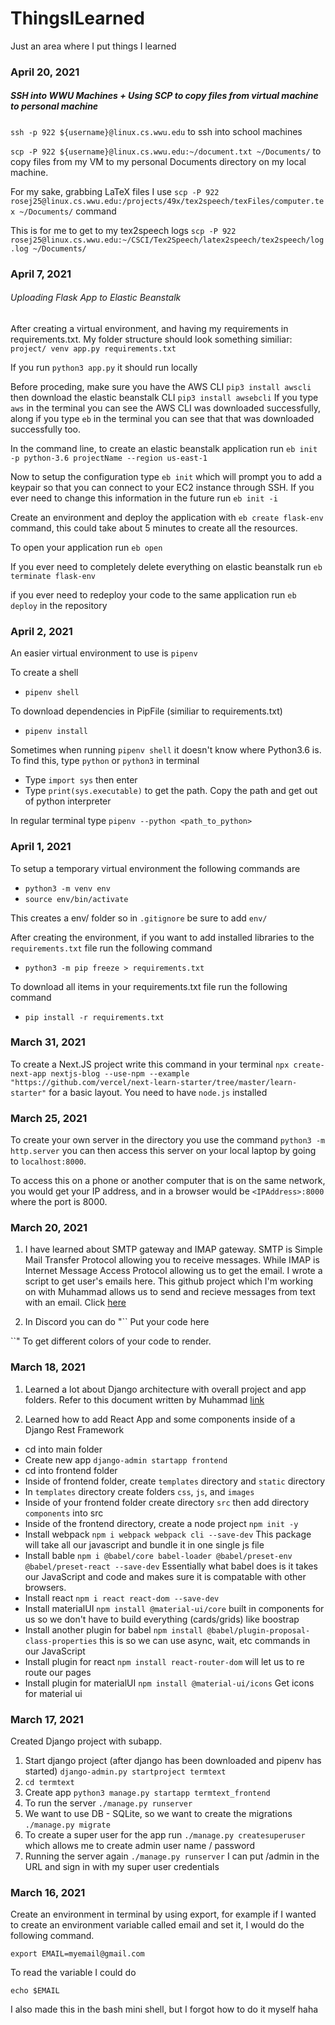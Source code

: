 # ThingsILearned
Just an area where I put things I learned

### April 20, 2021

##### SSH into WWU Machines + Using SCP to copy files from virtual machine to personal machine

`ssh -p 922 ${username}@linux.cs.wwu.edu` to ssh into school machines

`scp -P 922 ${username}@linux.cs.wwu.edu:~/document.txt ~/Documents/` to copy files from my VM to my personal Documents directory on my local machine.

For my sake, grabbing LaTeX files I use `scp -P 922 rosej25@linux.cs.wwu.edu:/projects/49x/tex2speech/texFiles/computer.tex ~/Documents/` command

This is for me to get to my tex2speech logs `scp -P 922 rosej25@linux.cs.wwu.edu:~/CSCI/Tex2Speech/latex2speech/tex2speech/log.log ~/Documents/`

### April 7, 2021

###### Uploading Flask App to Elastic Beanstalk

After creating a virtual environment, and having my requirements in requirements.txt. My folder structure should look something similiar:
`project/
  venv
  app.py
  requirements.txt`
  
 If you run `python3 app.py` it should run locally
 
 Before proceding, make sure you have the AWS CLI `pip3 install awscli` then download the elastic beanstalk CLI `pip3 install awsebcli` If you type `aws` in the terminal you can see the AWS CLI was downloaded successfully, along if you type `eb` in the terminal you can see that that was downloaded successfully too.
 
 In the command line, to create an elastic beanstalk application run `eb init -p python-3.6 projectName --region us-east-1`
 
 Now to setup the configuration type `eb init` which will prompt you to add a keypair so that you can connect to your EC2 instance through SSH. If you ever need to change this information in the future run `eb init -i`
 
 Create an environment and deploy the application with `eb create flask-env` command, this could take about 5 minutes to create all the resources.
 
 To open your application run `eb open`
 
 If you ever need to completely delete everything on elastic beanstalk run `eb terminate flask-env`
 
 if you ever need to redeploy your code to the same application run `eb deploy` in the repository

### April 2, 2021

An easier virtual environment to use is `pipenv`

To create a shell
- `pipenv shell`

To download dependencies in PipFile (similiar to requirements.txt)
- `pipenv install`

Sometimes when running `pipenv shell` it doesn't know where Python3.6 is. To find this, type `python` or `python3` in terminal
- Type `import sys` then enter
- Type `print(sys.executable)` to get the path. Copy the path and get out of python interpreter

In regular terminal type `pipenv --python <path_to_python>`

### April 1, 2021

To setup a temporary virtual environment the following commands are
- `python3 -m venv env`
- `source env/bin/activate`

This creates a env/ folder so in `.gitignore` be sure to add `env/`

After creating the environment, if you want to add installed libraries to the `requirements.txt` file run the following command
- `python3 -m pip freeze > requirements.txt`

To download all items in your requirements.txt file run the following command
- `pip install -r requirements.txt`

### March 31, 2021

To create a Next.JS project write this command in your terminal `npx create-next-app nextjs-blog --use-npm --example "https://github.com/vercel/next-learn-starter/tree/master/learn-starter"` for a basic layout. You need to have `node.js` installed

### March 25, 2021

To create your own server in the directory you use the command `python3 -m http.server` you can then access this server on your local laptop by going to `localhost:8000`.

To access this on a phone or another computer that is on the same network, you would get your IP address, and in a browser would be `<IPAddress>:8000` where the port is 8000.

### March 20, 2021

1. I have learned about SMTP gateway and IMAP gateway. SMTP is Simple Mail Transfer Protocol allowing you to receive messages. While IMAP is Internet Message Access Protocol allowing us to get the email. I wrote a script to get user's emails here. This github project which I'm working on with Muhammad allows us to send and recieve messages from text with an email. Click [here](https://github.com/mtdevss/terminal-text)

2. In Discord you can do
"``<name of the language>
Put your code here 

``"
To get different colors of your code to render.

### March 18, 2021

1. Learned a lot about Django architecture with overall project and app folders. Refer to this document written by Muhammad [link](https://muhammadraza.me/2019/Creating-Simple-WebApp-Using-Django/)

2. Learned how to add React App and some components inside of a Django Rest Framework

- cd into main folder
- Create new app `django-admin startapp frontend`
- cd into frontend folder
- Inside of frontend folder, create `templates` directory and `static` directory
- In `templates` directory create folders `css`, `js`, and `images`
- Inside of your frontend folder create directory `src` then add directory `components` into src
- Inside of the frontend directory, create a node project `npm init -y`
- Install webpack `npm i webpack webpack cli --save-dev` This package will take all our javascript and bundle it in one single js file
- Install bable `npm i @babel/core babel-loader @babel/preset-env @babel/preset-react --save-dev` Essentially what babel does is it takes our JavaScript and code and makes sure it is compatable with other browsers. 
- Install react `npm i react react-dom --save-dev`
- Install materialUI `npm install @material-ui/core` built in components for us so we don't have to build everything (cards/grids) like boostrap
- Install another plugin for babel `npm install @babel/plugin-proposal-class-properties` this is so we can use async, wait, etc commands in our JavaScript
- Install plugin for react `npm install react-router-dom` will let us to re route our pages
- Install plugin for materialUI `npm install @material-ui/icons` Get icons for material ui

### March 17, 2021

Created Django project with subapp.

1. Start django project (after django has been downloaded and pipenv has started) `django-admin.py startproject termtext`
2. `cd termtext`
3. Create app `python3 manage.py startapp termtext_frontend`
4. To run the server `./manage.py runserver`
5. We want to use DB - SQLite, so we want to create the migrations `./manage.py migrate`
6. To create a super user for the app run `./manage.py createsuperuser` which allows me to create admin user name / password
7. Running the server again `./manage.py runserver` I can put /admin in the URL and sign in with my super user credentials

### March 16, 2021
Create an environment in terminal by using export, for example if I wanted to create an environment variable called email and set it, I would do the following command.

`export EMAIL=myemail@gmail.com`

To read the variable I could do 

`echo $EMAIL`

I also made this in the bash mini shell, but I forgot how to do it myself haha
